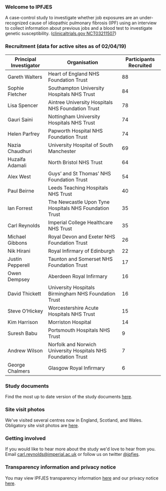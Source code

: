 ### Welcome to IPFJES 

A case-control study to investigate whether job exposures are an under-recognized cause of idiopathic pulmonary fibrosis (IPF) using an interview to collect information about previous jobs and a blood test to investigate genetic susceptibility. ([clinicaltrials.gov NCT03211507](https://clinicaltrials.gov/ct2/show/NCT03211507))

### Recruitment (data for active sites as of 02/04/19)

| Principal Investigator | Organisation                                                  | Participants Recruited |
|------------------------|---------------------------------------------------------------|------------------------|
| Gareth Walters         | Heart of England NHS Foundation Trust                         | 88                     |
| Sophie Fletcher        | Southampton University Hospitals NHS Trust                    | 84                     |
| Lisa Spencer           | Aintree University Hospitals NHS Foundation Trust             | 78                     |
| Gauri Saini            | Nottingham University Hospitals NHS Trust                     | 74                     |
| Helen Parfrey          | Papworth Hospital NHS Foundation Trust                        | 74                     |
| Nazia Chaudhuri        | University Hospital of South Manchester                       | 69                     |
| Huzaifa Adamali        | North Bristol NHS Trust                                       | 64                     |
| Alex West              | Guys’ and St Thomas’ NHS Foundation Trust                     | 54                     |
| Paul Beirne            | Leeds Teaching Hospitals NHS Trust                            | 40                     |
| Ian Forrest            | The Newcastle Upon Tyne Hospitals NHS Foundation Trust        | 35                     |
| Carl Reynolds          | Imperial College Healthcare NHS Trust                         | 35                     |
| Michael Gibbons        | Royal Devon and Exeter NHS Foundation Trust                   | 26                     |
| Nik Hirani             | Royal Infirmary of Edinburgh                                  | 22                     |
| Justin Pepperell       | Taunton and Somerset NHS Foundation Trust                     | 17                     |
| Owen Dempsey           | Aberdeen Royal Infirmary                                      | 16                     |
| David Thickett         | University Hospitals Birmingham NHS Foundation Trust          | 16                     |
| Steve O’Hickey         | Worcestershire Acute Hospitals NHS Trust                      | 15                     |
| Kim Harrison           | Morriston Hospital                                            | 14                     |
| Suresh Babu            | Portsmouth Hospitals NHS Trust                                | 9                      |
| Andrew Wilson          | Norfolk and Norwich University Hospitals NHS Foundation Trust | 7                      |
| George Chalmers        | Glasgow Royal Infirmary                                       | 6                      |

### Study documents

Find the most up to date version of the study documents [here](https://github.com/drcjar/ipfjes/).

### Site visit photos

We've visited several centres now in England, Scotland, and Wales. Obligatory site visit photos are [here](https://github.com/drcjar/ipfjes/blob/master/photos/photos.md).

### Getting involved

If you would like to hear more about the study we'd love to hear from you. Email <carl.reynolds@imperial.ac.uk> or follow us on twitter [@ipfjes](https://twitter.com/ipfjes). 

### Transparency information and privacy notice

You may view IPFJES transparency information [here](https://github.com/drcjar/ipfjes/blob/master/docs/Transparency%20wording%20for%20IPFJES%20study%20participants.pdf) and our privacy notice [here](https://github.com/drcjar/ipfjes/blob/master/docs/GDPR-Privacy-Notice-IPFJES_25-May-2018.pdf).





